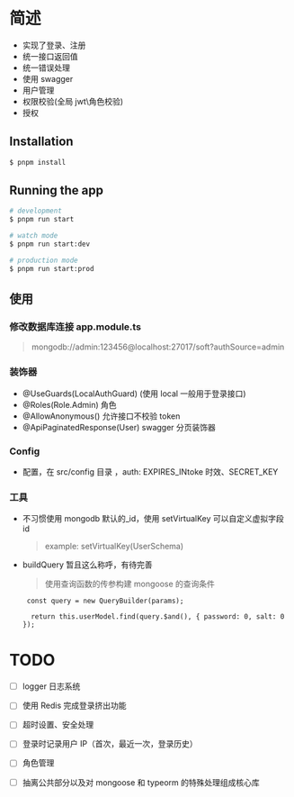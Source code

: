 # 简述

- 实现了登录、注册
- 统一接口返回值
- 统一错误处理
- 使用 swagger
- 用户管理
- 权限校验(全局 jwt\角色校验)
- 授权

## Installation

```bash
$ pnpm install
```

## Running the app

```bash
# development
$ pnpm run start

# watch mode
$ pnpm run start:dev

# production mode
$ pnpm run start:prod
```

## 使用

### 修改数据库连接 app.module.ts

> mongodb://admin:123456@localhost:27017/soft?authSource=admin

### 装饰器

- @UseGuards(LocalAuthGuard) (使用 local 一般用于登录接口)
- @Roles(Role.Admin) 角色
- @AllowAnonymous() 允许接口不校验 token
- @ApiPaginatedResponse(User) swagger 分页装饰器

### Config

- 配置，在 src/config 目录 ，auth: EXPIRES_INtoke 时效、SECRET_KEY

### 工具

- 不习惯使用 mongodb 默认的\_id，使用 setVirtualKey 可以自定义虚拟字段 id

  > example: setVirtualKey(UserSchema)

- buildQuery 暂且这么称呼，有待完善

  > 使用查询函数的传参构建 mongoose 的查询条件

  ```
   const query = new QueryBuilder(params);

    return this.userModel.find(query.$and(), { password: 0, salt: 0 });
  ```

# TODO

- [ ] logger 日志系统

- [ ] 使用 Redis 完成登录挤出功能

- [ ] 超时设置、安全处理

- [ ] 登录时记录用户 IP（首次，最近一次，登录历史）

- [ ] 角色管理

- [ ] 抽离公共部分以及对 mongoose 和 typeorm 的特殊处理组成核心库
